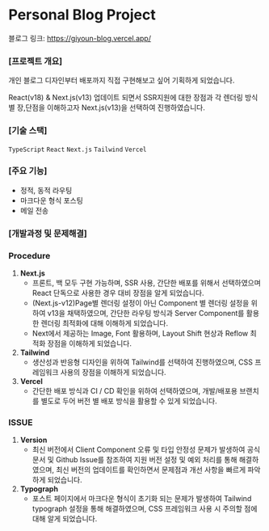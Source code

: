 
# Personal Blog Project 

블로그 링크: https://giyoun-blog.vercel.app/

### [프로젝트 개요]

개인 블로그 디자인부터 배포까지 직접 구현해보고 싶어 기획하게 되었습니다.

React(v18) & Next.js(v13) 업데이트 되면서 SSR지원에 대한 장점과 각 렌더링 방식 별 장,단점을  이해하고자 Next.js(v13)을 선택하여 진행하였습니다.

### [기술 스택]

`TypeScript` `React` `Next.js` `Tailwind` `Vercel`

### [주요 기능]

- 정적, 동적 라우팅
- 마크다운 형식 포스팅
- 메일 전송

### [개발과정 및 문제해결]

### **Procedure**

1. **Next.js** 
    - 프론트, 백 모두 구현 가능하며, SSR 사용, 간단한 배포를 위해서 선택하였으며 React 단독으로 사용한 경우 대비 장점을 알게 되었습니다.
    - (Next.js-v12)Page별 렌더링 설정이 아닌 Component 별 렌더링 설정을 위하여 v13을 채택하였으며, 간단한 라우팅 방식과 Server Component를 활용한 렌더링 최적화에 대해 이해하게 되었습니다.
    - Next에서 제공하는 Image, Font 활용하며, Layout Shift 현상과 Reflow 최적화 장점을 이해하게 되었습니다.
2. **Tailwind**
    - 생산성과 반응형 디자인을 위하여 Tailwind를 선택하여 진행하였으며, CSS 프레임워크 사용의 장점을 이해하게 되었습니다.
3. **Vercel**
    - 간단한 배포 방식과 CI / CD 확인을 위하여 선택하였으며, 개발/배포용 브랜치를 별도로 두어 버전 별 배포 방식을 활용할 수 있게 되었습니다.

### **ISSUE**

1. **Version** 
    - 최신 버전에서 Client Component 오류 및 타입 안정성 문제가 발생하여 공식문서 및 Github Issue를 참조하여 지원 버전 설정 및 예외 처리를 통해 해결하였으며, 최신 버전의 업데이트를 확인하면서 문제점과 개선 사항을 빠르게 파악하게 되었습니다.
2. **Typograph**
    - 포스트 페이지에서 마크다운 형식이 초기화 되는 문제가 발생하여 Tailwind typograph 설정을 통해 해결하였으며, CSS 프레임워크 사용 시 주의할 점에 대해 알게 되었습니다.
